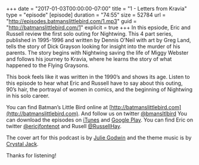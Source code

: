 +++
date = "2017-01-03T00:00:00-07:00"
title = "1 - Letters from Kravia"
type = "episode"
[episode]
  duration = "74:55"
  size = 52784
  url = "http://episodes.batmanslittlebird.com/1.mp3"
  guid = "http://batmanslittlebird.com/1"
  explicit = true
+++
In this epsiode, Eric and Russell review the first solo outing for Nightwing.
This 4 part series, published in 1995-1996 and written by Dennis O’Neil with art by
Greg Land, tells the story of Dick Grayson looking for insight into the murder of
his parents.  The story begins with Nightwing saving the life of Miggy Webster and
follows his journey to Kravia, where he learns the story of what happened to the
Flying Graysons.  

This book feels like it was written in the 1990’s and shows its age.  Listen to this
episode to hear what Eric and Russell have to say about this outing, 90’s hair, the
portrayal of women in comics, and the beginning of Nightwing in his solo career. 

You can find Batman’s Little Bird online at
[http://batmanslittlebird.com](http://batmanslittlebird.com). And follow us on
twitter [@bmansltlbird](http://twitter.com/bmansltlbird) You can download the
episodes on
[iTunes](https://itunes.apple.com/us/podcast/batmans-little-bird/id1173274296?mt=2)
and
[Google Play](https://goo.gl/app/playmusic?ibi=com.google.PlayMusic&isi=691797987&ius=googleplaymusic&link=https://play.google.com/music/m/Ic3gvtapomsajetb5vrw5wys32i?t%3DBatman%27s_Little_Bird).
You can find Eric on twitter [@ericjfontenot](http://twitter.com/ericjfontenot)
and Rusell [@RussellHay](http://twitter.com/russellhay).

The cover art for this podcast is by
[Julie Godwin](http://www.jgodwindraws.com/) and the theme music is by
[Crystal Jack](http://soundcloud.com/crystaljack).

Thanks for listening!

